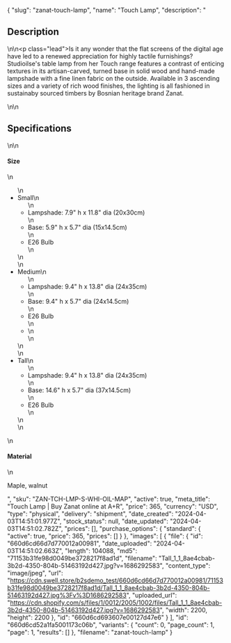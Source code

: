 {
  "slug": "zanat-touch-lamp",
  "name": "Touch Lamp",
  "description": "<h2>Description</h2>\n<!-- split -->\n<p class=\"lead\">Is it any wonder that the flat screens of the digital age have led to a renewed appreciation for highly tactile furnishings? Studioilse's table lamp from her Touch range features a contrast of enticing textures in its artisan-carved, turned base in solid wood and hand-made lampshade with a fine linen fabric on the outside. Available in 3 ascending sizes and a variety of rich wood finishes, the lighting is all fashioned in sustainaby sourced timbers by Bosnian heritage brand Zanat. </p>\n<!-- split -->\n<h2>Specifications</h2>\n<!-- split -->\n<h4>Size</h4>\n<ul>\n<li>Small\n<ul>\n<li>Lampshade: 7.9\" h x 11.8\" dia (20x30cm)</li>\n<li>Base: 5.9\" h x 5.7\" dia (15x14.5cm)</li>\n<li>E26 Bulb</li>\n</ul>\n</li>\n<li>Medium\n<ul>\n<li>Lampshade: 9.4\" h x 13.8\" dia (24x35cm)</li>\n<li>Base: 9.4\" h x 5.7\" dia (24x14.5cm)</li>\n<li>E26 Bulb</li>\n<li>\n</li>\n</ul>\n</li>\n<li>Tall\n<ul>\n<li>Lampshade: 9.4\" h x 13.8\" dia (24x35cm)</li>\n<li>Base: 14.6\" h x 5.7\" dia (37x14.5cm)</li>\n<li>E26 Bulb</li>\n</ul>\n</li>\n</ul>\n<h4>Material</h4>\n<p>Maple, walnut</p>",
  "sku": "ZAN-TCH-LMP-S-WHI-OIL-MAP",
  "active": true,
  "meta_title": "Touch Lamp | Buy Zanat online at A+R",
  "price": 365,
  "currency": "USD",
  "type": "physical",
  "delivery": "shipment",
  "date_created": "2024-04-03T14:51:01.977Z",
  "stock_status": null,
  "date_updated": "2024-04-03T14:51:02.782Z",
  "prices": [],
  "purchase_options": {
    "standard": {
      "active": true,
      "price": 365,
      "prices": []
    }
  },
  "images": [
    {
      "file": {
        "id": "660d6cd66d7d770012a00981",
        "date_uploaded": "2024-04-03T14:51:02.663Z",
        "length": 104088,
        "md5": "71153b31fe98d0049be3728217f8ad1d",
        "filename": "Tall_1_1_8ae4cbab-3b2d-4350-804b-51463192d427.jpg?v=1686292583",
        "content_type": "image/jpeg",
        "url": "https://cdn.swell.store/b2sdemo_test/660d6cd66d7d770012a00981/71153b31fe98d0049be3728217f8ad1d/Tall_1_1_8ae4cbab-3b2d-4350-804b-51463192d427.jpg%3Fv%3D1686292583",
        "uploaded_url": "https://cdn.shopify.com/s/files/1/0012/2005/1002/files/Tall_1_1_8ae4cbab-3b2d-4350-804b-51463192d427.jpg?v=1686292583",
        "width": 2200,
        "height": 2200
      },
      "id": "660d6cd693607e00127d47e6"
    }
  ],
  "id": "660d6cd52a1fa5001173c06b",
  "variants": {
    "count": 0,
    "page_count": 1,
    "page": 1,
    "results": []
  },
  "filename": "zanat-touch-lamp"
}